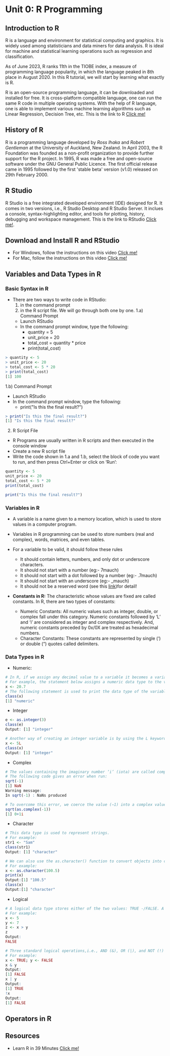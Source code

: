 # Unit 0: R Programming
## Introduction to R

R is a language and environment for statistical computing and graphics. It is widely used among statisticians and data miners for data analysis. R is ideal for machine and statistical learning operations such as regression and classification. 

As of June 2023, R ranks 11th in the TIOBE index, a measure of programming language popularity, in which the language peaked in 8th place in August 2020. In this R tutorial, we will start by learning what exactly is R. 

R is an open-source programming language,  it can be downloaded and installed for free. It is cross-platform compatible language, one can run the same R code in multiple operating systems. With the help of R language, one is able to implement various machine learning algorithms such as Linear Regression, Decision Tree, etc. This is the link to R [Click me!](https://cran.r-project.org/)

## History of R
R is a programming language developed by *Ross Ihaka* and *Robert Gentleman* at the University of Auckland, New Zealand. In April 2003, the R Foundation was founded as a non-profit organization to provide further support for the R project. In 1995, R was made a free and open-source software under the GNU General Public Licence. The first official release came in 1995 followed by the first 'stable beta' version (v1.0) released on 29th February 2000.

## R Studio
R Studio is a free integrated developed environment (IDE) designed for R. It comes in two versions, i.e., R Studio Desktop and R Studio Server. It inclues a console, syntax-highlighting editor, and tools for plotting, history, debugging and workspace management. This is the link to RStudio [Click me!](https://posit.co/).

## Download and Install R and RStudio

- For Windows, follow the instructions on this video [Click me!](https://www.youtube.com/watch?v=YrEe2TLr3MI)
- For Mac, follow the instructions on this video [Click me!](https://www.youtube.com/watch?v=n8kP7c_QbLA)

## Variables and Data Types in R
### Basic Syntax in R
- There are two ways to write code in RStudio:
    1) in the command prompt
    2) in the R script file. We will go through both one by one.
 1.a) Command Prompt
    - Launch RStudio
    - In the command prompt window, type the following:
        - quantity = 5
        - unit_price = 20
        - total_cost = quantity * price
        - print(total_cost)

```r
> quantity <- 5
> unit_price <- 20
> total_cost <- 5 * 20
> print(total_cost)
[1] 100
```

1.b) Command Prompt
   - Launch RStudio
   - In the command prompt window, type the following:
     - print("Is this the final result?")
```r
> print("Is this the final result?")
[1] "Is this the final result?"
```

 2) R Script File
   - R Programs are usually written in R scripts and then executed in the console window
   - Create a new R script file
   - Write the code shown in 1.a and 1.b, select the block of code you want to run, and then press Ctrl+Enter or click on ‘Run’:

```r
quantity <- 5
unit_price <- 20
total_cost <- 5 * 20
print(total_cost)
```
```r
print("Is this the final result?")
```

### Variables in R

- A variable is a name given to a memory location, which is used to store values in a computer program.
- Variables in R programming can be used to store numbers (real and complex), words, matrices, and even tables.
- For a variable to be valid, it should follow these rules
    - It should contain letters, numbers, and only dot or underscore characters.
    - It should not start with a number (eg:- 7mauch)
    - It should not start with a dot followed by a number (eg:- .7mauch)
    - It should not start with an underscore (eg:- _mauch)
    - It should not be a reserved word (see this [link](https://www.datamentor.io/r-programming/reserved-words#:~:text=Reserved%20words%20in%20R%20programming,%2C%20function%20name%20etc.))for detail!

- **Constants in R:** The characteristic whose values are fixed are called constants. In R, there are two types of constants:
    - Numeric Constants: All numeric values such as integer, double, or complex fall under this category. Numeric constants followed by ‘L’ and ‘i’ are considered as integer and complex respectively. And, numeric constants preceded by 0x/0X are treated as hexadecimal numbers.
    - Character Constants: These constants are represented by single (‘) or double (“) quotes called delimiters.

### Data Types in R 
- Numeric:
```r
# In R, if we assign any decimal value to a variable it becomes a variable of a numeric data type.
# For example, the statement below assigns a numeric data type to the variable “x”.
x <- 20.7
# The following statement is used to print the data type of the variable “x”:
class(x)
[1] "numeric"
```
- Integer
```r
e <- as.integer(3)
class(e)
Output: [1] "integer"
```

```r
# Another way of creating an integer variable is by using the L keyword as follows:
x <- 5L
class(x)
Output: [1] "integer"
```
- Complex
```r
# The values containing the imaginary number ‘i’ (iota) are called complex values.
# The following code gives an error when run:
sqrt(-1)
[1] NaN
Warning message:
In sqrt(-1) : NaNs produced
```
```r
# To overcome this error, we coerce the value (−1) into a complex value and denote it as ‘i’.
sqrt(as.complex(-1))
[1] 0+1i
```
- Character
```r
# This data type is used to represent strings.
# For example:
str1 <- "Sam"
class(str1)
Output: [1] "character"
```

```r
# We can also use the as.character() function to convert objects into character values.
# For example:
x <- as.character(100.5)
print(x)
Output:[1] "100.5"
class(x)
Output:[1] "character"
```
- Logical
```r
# A logical data type stores either of the two values: TRUE -/FALSE. A logical value is often generated when two values are compared.
# For example:
x <- 5
y <- 7
z <- x > y
z
Output:
FALSE
```

```r
# Three standard logical operations,i.e., AND (&), OR (|), and NOT (!) yield a variable of the logical data type.
# For example:
x <- TRUE; y <- FALSE
x & y
Output:
[1] FALSE
x | y
Output:
[1] TRUE
!x
Output:
[1] FALSE
```

## Operators in R


## Resources
- Learn R in 39 Minutes [Click me!](https://www.youtube.com/watch?v=yZ0bV2Afkjc)


